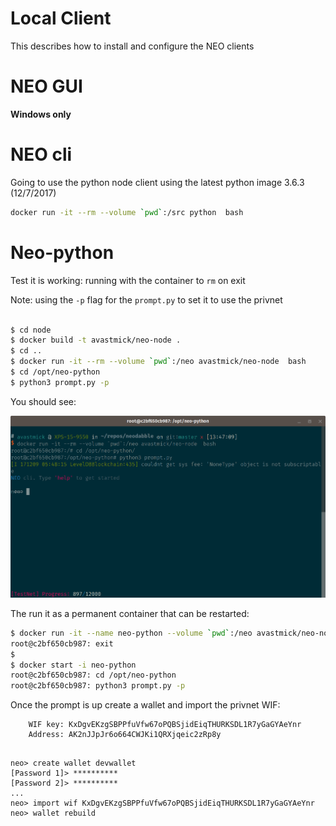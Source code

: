 # Local Client

This describes how to install and configure the NEO clients

# NEO GUI

**Windows only**

# NEO cli

Going to use the python node client using the latest python image 3.6.3 (12/7/2017)

```bash
docker run -it --rm --volume `pwd`:/src python  bash
```

# Neo-python

Test it is working: running with the container to ``rm`` on exit

Note: using the ``-p`` flag for the ``prompt.py`` to set it to use the privnet

```bash

$ cd node
$ docker build -t avastmick/neo-node .
$ cd ..
$ docker run -it --rm --volume `pwd`:/neo avastmick/neo-node  bash
$ cd /opt/neo-python
$ python3 prompt.py -p

```

You should see:

![neo-python](../img/neo-python-sync.png) 


The run it as a permanent container that can be restarted:

```bash
$ docker run -it --name neo-python --volume `pwd`:/neo avastmick/neo-node  bash
root@c2bf650cb987: exit
$
$ docker start -i neo-python
root@c2bf650cb987: cd /opt/neo-python  
root@c2bf650cb987: python3 prompt.py -p

```

Once the prompt is up create a wallet and import the privnet WIF:

```
    WIF key: KxDgvEKzgSBPPfuVfw67oPQBSjidEiqTHURKSDL1R7yGaGYAeYnr
    Address: AK2nJJpJr6o664CWJKi1QRXjqeic2zRp8y
```

```

neo> create wallet devwallet
[Password 1]> **********
[Password 2]> **********
...
neo> import wif KxDgvEKzgSBPPfuVfw67oPQBSjidEiqTHURKSDL1R7yGaGYAeYnr
neo> wallet rebuild

```


    
